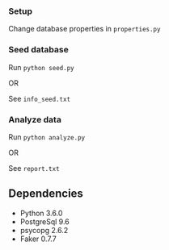 ### Setup
Change database properties in `properties.py`

### Seed database
Run `python seed.py`

OR

See `info_seed.txt`

### Analyze data
Run `python analyze.py`

OR

See `report.txt`

## Dependencies
* Python 3.6.0
* PostgreSql 9.6
* psycopg 2.6.2
* Faker 0.7.7
